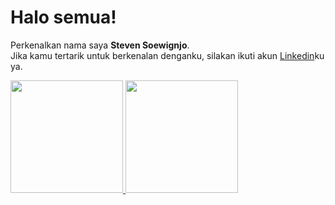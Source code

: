 # Halo semua! 
Perkenalkan nama saya **Steven Soewignjo**.\
Jika kamu tertarik untuk berkenalan denganku, silakan ikuti akun [Linkedin](https://www.linkedin.com/in/stevensoewignjo/)ku ya.
 
<p align="left">
<a href="https://github.com/stevensa1">
  <img height="180em" src="https://github-readme-stats-eight-theta.vercel.app/api?username=stevensa1&show_icons=true&theme=algolia&include_all_commits=true&count_private=true"/>
  <img height="180em" src="https://github-readme-stats-eight-theta.vercel.app/api/top-langs/?username=stevensa1&layout=compact&langs_count=8&theme=algolia"/>
</a>
</p>
